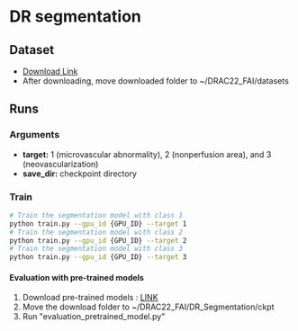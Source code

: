 # DR segmentation

## Dataset
* [Download Link](https://drac22.grand-challenge.org/)
* After downloading, move downloaded folder to ~/DRAC22_FAI/datasets
   
## Runs

### Arguments
* **target:** 1 (microvascular abnormality), 2 (nonperfusion area), and 3 (neovascularization)
* **save_dir:** checkpoint directory

### Train

```bash
# Train the segmentation model with class 1
python train.py --gpu_id {GPU_ID} --target 1
# Train the segmentation model with class 2
python train.py --gpu_id {GPU_ID} --target 2
# Train the segmentation model with class 3
python train.py --gpu_id {GPU_ID} --target 3
```

#### Evaluation with pre-trained models
1. Download pre-trained models : [LINK](https://drive.google.com/drive/folders/1Ng9mdpl8gTZcCVLyOSRE8CP8AUzu_jna?usp=drive_link)
2. Move the download folder to ~/DRAC22_FAI/DR_Segmentation/ckpt
3. Run "evaluation_pretrained_model.py"

